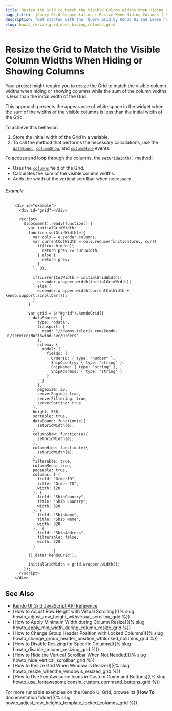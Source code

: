 ```yaml
---
title: Resize the Grid to Match the Visible Column Widths When Hiding or Showing Columns
page_title:  jQuery Grid Documentation | Resize When Hiding Columns | Kendo UI
description: "Get started with the jQuery Grid by Kendo UI and learn how to match the visible column widths when hiding or showing columns."
slug: howto_resize_grid_when_hiding_columns_grid
---
```


# Resize the Grid to Match the Visible Column Widths When Hiding or Showing Columns

Your project might require you to resize the Grid to match the visible column widths when hiding or showing columns while the sum of the column widths is less than the initial width of the Grid.

This approach prevents the appearance of white space in the widget when the sum of the widths of the visible columns is less than the initial width of the Grid.

To achieve this behavior:

1. Store the initial width of the Grid in a variable.
2. To call the method that performs the necessary calculations, use the [`dataBound`](http://docs.telerik.com/kendo-ui/api/javascript/ui/grid/events/databound), [`columnShow`](http://docs.telerik.com/kendo-ui/api/javascript/ui/grid/events/columnshow), and [`columnHide`](http://docs.telerik.com/kendo-ui/api/javascript/ui/grid/events/columnhide) events.

To access and loop through the columns, the `setGridWidth()` method:
* Uses the [`columns`](http://docs.telerik.com/kendo-ui/api/javascript/ui/grid#fields-columns) field of the Grid.
* Calculates the sum of the visible column widths.
* Adds the width of the vertical scrollbar when necessary.

###### Example

```dojo
	<div id="example">
      <div id="grid"></div>

      <script>
        $(document).ready(function() {
          var initialGridWidth;
          function setGridWidth(e){
            var cols = e.sender.columns;
            var currentColWidth = cols.reduce(function(prev, cur){
              if(!cur.hidden){
                return prev += cur.width;
              } else {
                return prev;
              }
            }, 0);

            if(currentColWidth > initialGridWidth){
              e.sender.wrapper.width(initialGridWidth);
            } else {
              e.sender.wrapper.width(currentColWidth + kendo.support.scrollbar());
            }
          }

          var grid = $("#grid").kendoGrid({
            dataSource: {
              type: "odata",
              transport: {
                read: "//demos.telerik.com/kendo-ui/service/Northwind.svc/Orders"
              },
              schema: {
                model: {
                  fields: {
                    OrderID: { type: "number" },
                    ShipCountry: { type: "string" },
                    ShipName: { type: "string" },
                    ShipAddress: { type: "string" }
                  }
                }
              },
              pageSize: 30,
              serverPaging: true,
              serverFiltering: true,
              serverSorting: true
            },
            height: 550,
            sortable: true,
            dataBound: function(e){
              setGridWidth(e);
            },
            columnShow: function(e){
              setGridWidth(e);
            },
            columnHide: function(e){
              setGridWidth(e);
            },
            filterable: true,
            columnMenu: true,
            pageable: true,
            columns: [ {
              field: "OrderID",
              title: "Order ID",
              width: 120
            }, {
              field: "ShipCountry",
              title: "Ship Country",
              width: 320
            }, {
              field: "ShipName",
              title: "Ship Name",
              width: 320
            },  {
              field: "ShipAddress",
              filterable: false,
              width: 320
            }
                     ]
          }).data('kendoGrid');

          initialGridWidth = grid.wrapper.width();
        });
      </script>
    </div>
```

## See Also

* [Kendo UI Grid JavaScript API Reference](/api/javascript/ui/grid)
* [How to Adjust Row Height with Virtual Scrolling]({% slug howto_adjust_row_height_withvirtual_scrolling_grid %})
* [How to Apply Minimum Width during Column Resize]({% slug howto_apply_min_width_during_column_resize_grid %})
* [How to Change Group Header Position with Locked Columns]({% slug howto_change_group_header_position_wthlocked_columns_grid %})
* [How to Disable Resizing for Specific Columns]({% slug howto_disable_column_resizing_grid %})
* [How to Hide the Vertical Scrollbar When Not Needed]({% slug howto_hide_vertical_scrollbar_grid %})
* [How to Resize Grid When Window Is Resized]({% slug howto_resize_whenthe_windowis_resized_grid %})
* [How to Use FontAwesome Icons in Custom Command Buttons]({% slug howto_use_fontawesomeiconsin_custom_command_buttons_grid %})

For more runnable examples on the Kendo UI Grid, browse its [**How To** documentation folder]({% slug howto_adjust_row_heights_template_locked_columns_grid %}).

